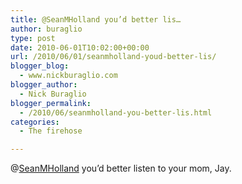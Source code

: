 ```yaml
---
title: @SeanMHolland you’d better lis…
author: buraglio
type: post
date: 2010-06-01T10:02:00+00:00
url: /2010/06/01/seanmholland-youd-better-lis/
blogger_blog:
  - www.nickburaglio.com
blogger_author:
  - Nick Buraglio
blogger_permalink:
  - /2010/06/seanmholland-you-better-lis.html
categories:
  - The firehose

---
```

@[SeanMHolland][1] you&#8217;d better listen to your mom, Jay.

 [1]: http://twitter.com/SeanMHolland